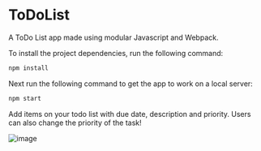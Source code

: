 # ToDoList

A ToDo List app made using modular Javascript and Webpack. 

To install the project dependencies, run the following command:

```bash
npm install
```
Next run the following command to get the app to work on a local server:

```bash
npm start
```

Add items on your todo list with due date, description and priority.
Users can also change the priority of the task!

![image](https://github.com/mhamza-khalid/ToDoList/assets/125656697/e26d3c78-cde1-45fb-84f4-463995cbb72c)

